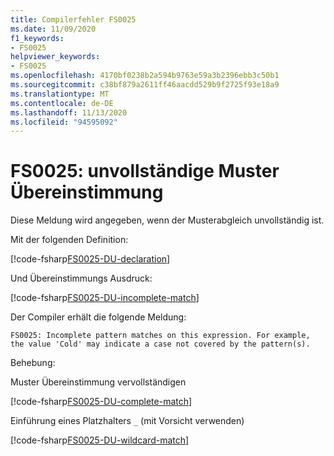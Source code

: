 ```yaml
---
title: Compilerfehler FS0025
ms.date: 11/09/2020
f1_keywords:
- FS0025
helpviewer_keywords:
- FS0025
ms.openlocfilehash: 4170bf0238b2a594b9763e59a3b2396ebb3c50b1
ms.sourcegitcommit: c38bf879a2611ff46aacdd529b9f2725f93e18a9
ms.translationtype: MT
ms.contentlocale: de-DE
ms.lasthandoff: 11/13/2020
ms.locfileid: "94595092"
---
```

# <a name="fs0025-incomplete-pattern-match"></a>FS0025: unvollständige Muster Übereinstimmung

Diese Meldung wird angegeben, wenn der Musterabgleich unvollständig ist.

Mit der folgenden Definition:

[!code-fsharp[FS0025-DU-declaration](~/samples/snippets/fsharp/compiler-messages/fs0025.fsx#L2-L6)]

Und Übereinstimmungs Ausdruck:

[!code-fsharp[FS0025-DU-incomplete-match](~/samples/snippets/fsharp/compiler-messages/fs0025.fsx#L15-L17)]

Der Compiler erhält die folgende Meldung:

```text
FS0025: Incomplete pattern matches on this expression. For example, the value 'Cold' may indicate a case not covered by the pattern(s).
```

Behebung:

Muster Übereinstimmung vervollständigen

[!code-fsharp[FS0025-DU-complete-match](~/samples/snippets/fsharp/compiler-messages/fs0025.fsx#L9-L12)]

Einführung eines Platzhalters `_` (mit Vorsicht verwenden)

[!code-fsharp[FS0025-DU-wildcard-match](~/samples/snippets/fsharp/compiler-messages/fs0025.fsx#L20-L23)]
